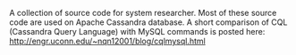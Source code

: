 A collection of source code for system researcher. Most of these source code are used on Apache Cassandra database. 
A short comparison of CQL (Cassandra Query Language) with MySQL commands is posted here: http://engr.uconn.edu/~nqn12001/blog/cqlmysql.html

